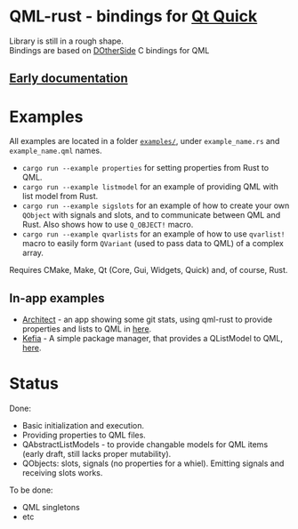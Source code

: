 # QML-rust - bindings for [Qt Quick](http://doc.qt.io/qt-5/qtquick-index.html)
Library is still in a rough shape.  
Bindings are based on [DOtherSide](https://github.com/filcuc/DOtherSide) C bindings for QML

## [Early documentation](https://white-oak.github.io/qml-rust/qml/)
# Examples
All examples are located in a folder [`examples/`](examples), under `example_name.rs` and `example_name.qml` names.

* `cargo run --example properties` for setting properties from Rust to QML.
* `cargo run --example listmodel` for an example of providing QML with list model from Rust.
* `cargo run --example sigslots` for an example of how to create your own `QObject` with signals and slots, and to communicate between QML and Rust. Also shows how to use `Q_OBJECT!` macro.
* `cargo run --example qvarlists` for an example of how to use `qvarlist!` macro to easily form `QVariant` (used to pass data to QML) of a complex array.

Requires CMake, Make, Qt (Core, Gui, Widgets, Quick) and, of course, Rust.

## In-app examples

* [Architect](https://github.com/White-Oak/architect) - an app showing some git stats,
using qml-rust to provide properties and lists to QML in [here](https://github.com/White-Oak/architect/blob/master/src/view/qt.rs).
* [Kefia](https://github.com/White-Oak/kefia) - A simple package manager, that provides a QListModel to QML,
[here](https://github.com/White-Oak/kefia/blob/master/src/view.rs).

# Status
Done:
* Basic initialization and execution.
* Providing properties to QML files.
* QAbstractListModels - to provide changable models for QML items (early draft, still lacks proper mutability).
* QObjects: slots, signals (no properties for a whiel). Emitting signals and receiving slots works.

To be done:
* QML singletons
* etc
